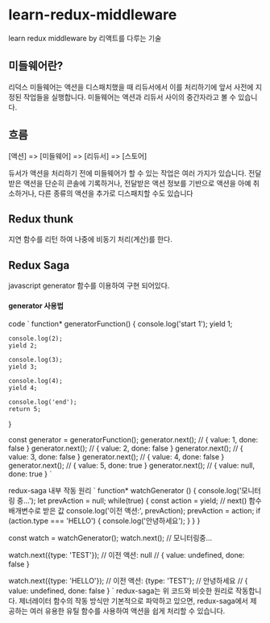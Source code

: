 # learn-redux-middleware
learn redux middleware by 리액트를 다루는 기술 

## 미들웨어란?
리덕스 미들웨어는 액션을 디스패치했을 때 리듀서에서 이를 처리하기에 앞서 사전에 지정된 작업들을 실행합니다. 미들웨어는 액션과 리듀서 사이의 중간자라고 볼 수 있습니다.

## 흐름
[액션] => [미들웨어] => [리듀서] => [스토어]

듀서가 액션을 처리하기 전에 미들웨어가 할 수 있는 작업은 여러 가지가 있습니다. 전달받은 액션을 단순히 콘솔에 기록하거나, 전달받은 액션 정보를 기반으로 액션을 아예 취소하거나, 다른 종류의 액션을 추가로 디스패치할 수도 있습니다


## Redux thunk
지연 함수를 리턴 하여 나중에 비동기 처리(계산)를 한다.


## Redux Saga 
javascript generator 함수를 이용하여 구현 되어있다.

#### generator 사용법

code
`
 function* generatorFunction() {
    console.log('start 1');
    yield 1;
    
    console.log(2);
    yield 2;
    
    console.log(3);
    yield 3;
    
    console.log(4);
    yield 4;
    
    console.log('end');
    return 5;
 }
 

 const generator = generatorFunction();
 generator.next();
 // { value: 1, done: false } 
 generator.next();
 // { value: 2, done: false }
 generator.next();
 // { value: 3, done: false }
 generator.next();
 // { value: 4, done: false }
 generator.next();
 // { value: 5, done: true }
 generator.next();
 // { value: null, done: true }
 `

redux-saga 내부 작동 원리 
`
function* watchGenerator () {
    console.log('모니터링 중...');
    let prevAction = null;
    while(true) {
        const action = yield; // next() 함수 배개변수로 받은 값 
        console.log('이전 액션:', prevAction);
        prevAction = action;
        if (action.type === 'HELLO') {
            console.log('안녕하세요');
        }
    }
}

const watch = watchGenerator();
watch.next(); 
// 모니터링중...

watch.next({type: 'TEST'});
// 이전 액션: null
// { value: undefined, done: false }

watch.next({type: 'HELLO'});
// 이전 액션: {type: 'TEST'};
// 안녕하세요
// { value: undefined, done: false }
`
redux-saga는 위 코드와 비슷한 원리로 작동합니다. 
제너레이터 함수의 작동 방식만 기본적으로 파악하고 있으면, 
redux-saga에서 제공하는 여러 유용한 유틸 함수를 사용하여 액션을 쉽게 처리할 수 있습니다.




